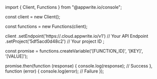 import { Client, Functions } from "@appwrite.io/console";

const client = new Client();

const functions = new Functions(client);

client
    .setEndpoint('https://<REGION>.cloud.appwrite.io/v1') // Your API Endpoint
    .setProject('5df5acd0d48c2') // Your project ID
;

const promise = functions.createVariable('[FUNCTION_ID]', '[KEY]', '[VALUE]');

promise.then(function (response) {
    console.log(response); // Success
}, function (error) {
    console.log(error); // Failure
});